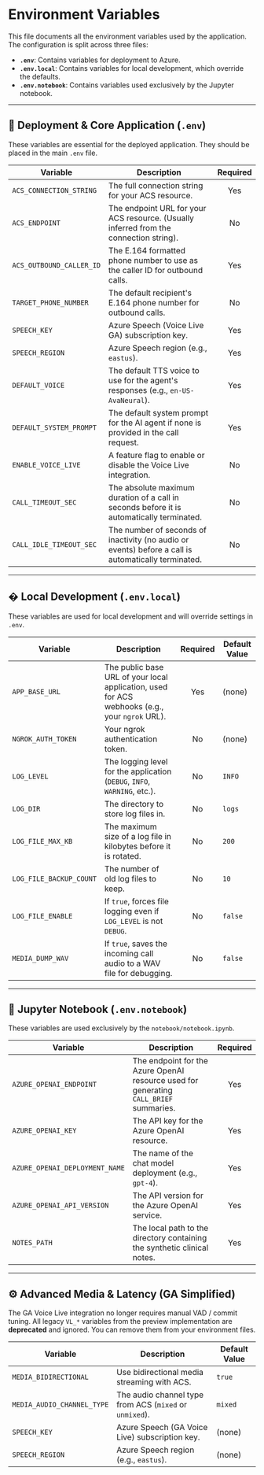 # Environment Variables

This file documents all the environment variables used by the application. The configuration is split across three files:

-   **`.env`**: Contains variables for deployment to Azure.
-   **`.env.local`**: Contains variables for local development, which override the defaults.
-   **`.env.notebook`**: Contains variables used exclusively by the Jupyter notebook.

---

## 🚀 Deployment & Core Application (`.env`)

These variables are essential for the deployed application. They should be placed in the main `.env` file.

| Variable                | Description                                                                                             | Required |
| ----------------------- | ------------------------------------------------------------------------------------------------------- | :------: |
| `ACS_CONNECTION_STRING` | The full connection string for your ACS resource.                                                       |   Yes    |
| `ACS_ENDPOINT`          | The endpoint URL for your ACS resource. (Usually inferred from the connection string).                  |    No    |
| `ACS_OUTBOUND_CALLER_ID`| The E.164 formatted phone number to use as the caller ID for outbound calls.                              |   Yes    |
| `TARGET_PHONE_NUMBER`   | The default recipient's E.164 phone number for outbound calls.                                            |    No    |
| `SPEECH_KEY`            | Azure Speech (Voice Live GA) subscription key.                                                         |   Yes    |
| `SPEECH_REGION`         | Azure Speech region (e.g., `eastus`).                                                                  |   Yes    |
| `DEFAULT_VOICE`         | The default TTS voice to use for the agent's responses (e.g., `en-US-AvaNeural`).                         |   Yes    |
| `DEFAULT_SYSTEM_PROMPT` | The default system prompt for the AI agent if none is provided in the call request.                     |   Yes    |
| `ENABLE_VOICE_LIVE`     | A feature flag to enable or disable the Voice Live integration.                                         |    No    |
| `CALL_TIMEOUT_SEC`      | The absolute maximum duration of a call in seconds before it is automatically terminated.               |    No    |
| `CALL_IDLE_TIMEOUT_SEC` | The number of seconds of inactivity (no audio or events) before a call is automatically terminated.     |    No    |

---

## � Local Development (`.env.local`)

These variables are used for local development and will override settings in `.env`.

| Variable                | Description                                                                                             | Required | Default Value |
| ----------------------- | ------------------------------------------------------------------------------------------------------- | :------: | ------------- |
| `APP_BASE_URL`          | The public base URL of your local application, used for ACS webhooks (e.g., your `ngrok` URL).            |   Yes    | (none)        |
| `NGROK_AUTH_TOKEN`      | Your ngrok authentication token.                                                                        |    No    | (none)        |
| `LOG_LEVEL`             | The logging level for the application (`DEBUG`, `INFO`, `WARNING`, etc.).                               |    No    | `INFO`        |
| `LOG_DIR`               | The directory to store log files in.                                                                    |    No    | `logs`        |
| `LOG_FILE_MAX_KB`       | The maximum size of a log file in kilobytes before it is rotated.                                       |    No    | `200`         |
| `LOG_FILE_BACKUP_COUNT` | The number of old log files to keep.                                                                    |    No    | `10`          |
| `LOG_FILE_ENABLE`       | If `true`, forces file logging even if `LOG_LEVEL` is not `DEBUG`.                                      |    No    | `false`       |
| `MEDIA_DUMP_WAV`        | If `true`, saves the incoming call audio to a WAV file for debugging.                                   |    No    | `false`       |

---

## 📓 Jupyter Notebook (`.env.notebook`)

These variables are used exclusively by the `notebook/notebook.ipynb`.

| Variable                       | Description                                                                                             | Required |
| ------------------------------ | ------------------------------------------------------------------------------------------------------- | :------: |
| `AZURE_OPENAI_ENDPOINT`        | The endpoint for the Azure OpenAI resource used for generating `CALL_BRIEF` summaries.                  |   Yes    |
| `AZURE_OPENAI_KEY`             | The API key for the Azure OpenAI resource.                                                              |   Yes    |
| `AZURE_OPENAI_DEPLOYMENT_NAME` | The name of the chat model deployment (e.g., `gpt-4`).                                                  |   Yes    |
| `AZURE_OPENAI_API_VERSION`     | The API version for the Azure OpenAI service.                                                           |   Yes    |
| `NOTES_PATH`                   | The local path to the directory containing the synthetic clinical notes.                                |   Yes    |

---

## ⚙️ Advanced Media & Latency (GA Simplified)

The GA Voice Live integration no longer requires manual VAD / commit tuning. All legacy `VL_*` variables from the preview implementation are **deprecated** and ignored. You can remove them from your environment files.

| Variable                 | Description                                                       | Default Value |
| ------------------------ | ----------------------------------------------------------------- | ------------- |
| `MEDIA_BIDIRECTIONAL`    | Use bidirectional media streaming with ACS.                      | `true`        |
| `MEDIA_AUDIO_CHANNEL_TYPE` | The audio channel type from ACS (`mixed` or `unmixed`).          | `mixed`       |
| `SPEECH_KEY`             | Azure Speech (GA Voice Live) subscription key.                   | (none)        |
| `SPEECH_REGION`          | Azure Speech region (e.g., `eastus`).                            | (none)        |
